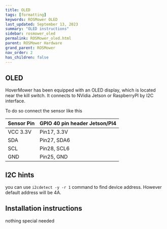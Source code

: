 ```yaml
---
title: OLED
tags: [formatting]
keywords: ROSMower OLED
last_updated: September 13, 2023
summary: "OLED instructions"
sidebar: rosmower_oled
permalink: ROSMower_oled.html
parent: ROSMower Hardware
grand_parent: ROSMower
nav_order: 2
has_children: false
---
```

## OLED
HoverMower has been equipped with an OLED display, which is located near the kill switch.
It connects to NVidia Jetson or RaspberryPI by I2C interface.

To do so connect the sensor like this

|Sensor Pin| GPIO 40 pin header Jetson/PI4 |
|----------|-------------------------------|
| VCC 3.3V | Pin17, 3.3V                    | 
| SDA      | Pin27, SDA6                    |
| SCL      | Pin28, SCL6                    |
| GND      | Pin25, GND                     |

## I2C hints
you can use ```i2cdetect -y -r 1``` command to find device address. However default address will be 4A.

## Installation instructions
nothing special needed

